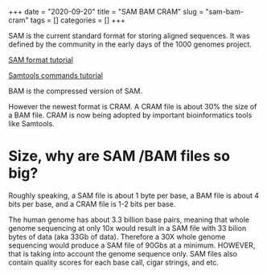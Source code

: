 +++ 
date = "2020-09-20"
title = "SAM BAM CRAM"
slug = "sam-bam-cram" 
tags = []
categories = []
+++

SAM is the current standard format for storing aligned sequences. It was defined by the community in the early days of the 1000 genomes project.

[SAM format tutorial](https://www.youtube.com/watch?v=XU8atPxM0VQ)

[Samtools commands tutorial](http://quinlanlab.org/tutorials/samtools/samtools.html)

BAM is the compressed version of SAM.

However the newest format is CRAM. A CRAM file is about 30% the size of a BAM file. CRAM is now being adopted by important bioinformatics tools like Samtools.

# Size, why are SAM /BAM files so big?

Roughly speaking, a SAM file is about 1 byte per base, a BAM file is about 4 bits per base, and a CRAM file is 1-2 bits per base.

The human genome has about 3.3 billion base pairs, meaning that whole genome sequencing at only 10x would result in a SAM file with 33 bilion bytes of data (aka 33Gb of data). Therefore a 30X whole genome sequencing would produce a SAM file of 90Gbs at a minimum. HOWEVER, that is taking into account the genome sequence only. SAM files also contain quality scores for each base call, cigar strings, and etc.

